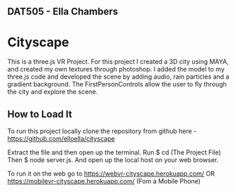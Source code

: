 ## DAT505 - Ella Chambers
# Cityscape

This is a three.js VR Project. For this project I created a 3D city using MAYA, and created my own textures through photoshop. I added the model to my three.js code and developed the scene by adding audio, rain particles and a gradient background. The FirstPersonControls allow the user to fly through the city and explore the scene.


## How to Load It

To run this project locally clone the repository from github here -https://github.com/elloella/cityscape

Extract the file and then open up the terminal.
Run $ cd (The Project File) Then $ node server.js. And open up the local host on your web browser.

To run it on the web go to https://webvr-cityscape.herokuapp.com/ OR
https://mobilevr-cityscape.herokuapp.com/ (Fom a Mobile Phone)
